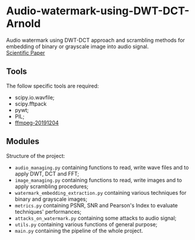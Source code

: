 # Audio-watermark-using-DWT-DCT-Arnold
Audio watermark using DWT-DCT approach and scrambling methods for embedding of binary or grayscale image into audio signal.  
[Scientific Paper](https://ieeexplore.ieee.org/abstract/document/7150750)

## Tools
The follow specific tools are required:  
- scipy.io.wavfile;  
- scipy.fftpack
- pywt;
- PIL;
- [ffmpeg-20191204](https://ffmpeg.zeranoe.com/builds/)

## Modules
Structure of the project:  
- `audio_managing.py` containing functions to read, write wave files and to apply DWT, DCT and FFT;
- `image_managing.py` containing functions to read, write images and to apply scrambling procedures;
- `watermark_embedding_extraction.py` containing various techniques for binary and grayscale images;
- `metrics.py` containing PSNR, SNR and Pearson's Index to evaluate techniques' performances;
- `attacks_on_watermark.py` containing some attacks to audio signal;
- `utils.py` containing various functions of general purpose;
- `main.py` containing the pipeline of the whole project.

 
